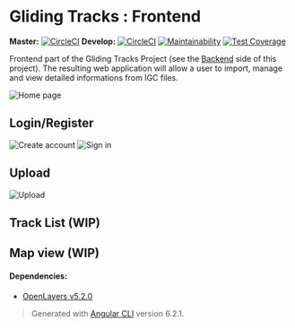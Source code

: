 # Gliding Tracks : Frontend

**Master:** [![CircleCI](https://circleci.com/gh/GlidingTracks/gt-frontend/tree/master.svg?style=svg)](https://circleci.com/gh/GlidingTracks/gt-frontend/tree/master)   **Develop:** [![CircleCI](https://circleci.com/gh/GlidingTracks/gt-frontend/tree/develop.svg?style=svg)](https://circleci.com/gh/GlidingTracks/gt-frontend/tree/develop) [![Maintainability](https://api.codeclimate.com/v1/badges/c4d38e3bd124adc58aaf/maintainability)](https://codeclimate.com/github/GlidingTracks/gt-frontend/maintainability) [![Test Coverage](https://api.codeclimate.com/v1/badges/c4d38e3bd124adc58aaf/test_coverage)](https://codeclimate.com/github/GlidingTracks/gt-frontend/test_coverage)

Frontend part of the Gliding Tracks Project (see the [Backend](https://github.com/GlidingTracks/gt-backend) side of this project).
The resulting web application will allow a user to import, manage and view detailed informations from IGC files.

![Home page](https://i.imgur.com/4Mg2WeF.jpg "Home Page")

## Login/Register

![Create account](https://i.imgur.com/xf1jaGL.png "Create account")
![Sign in](https://i.imgur.com/Zahlrcm.png "Sign in form")

## Upload

![Upload](https://i.imgur.com/9jgWvn4.png "Upload dropzone")


## Track List (WIP)

## Map view (WIP)



#### Dependencies:
- [OpenLayers v5.2.0](http://openlayers.org) 
>Generated with [Angular CLI](https://github.com/angular/angular-cli) version 6.2.1.
